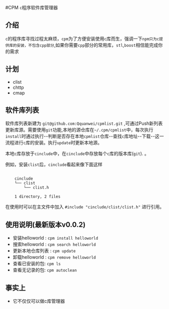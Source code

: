 #CPM
`c`程序软件库管理器

## 介绍
`c`的程序库寻找过程太麻烦，`cpm`为了方便安装使用`c`库而生，强调一下`npm只为c提供库的安装，不包含cpp部分`,如果你需要`cpp`部分的常用库，`stl`,`boost`相信能完成你的需求

## 计划

* clist
* chttp
* cmap

## 软件库列表
软件库列表新建为 `git@github.com:Qquanwei/cpmlist.git` ,可通过Push新列表更新库源。需要使用`git`功能,本地的源仓库在`~/.cpm/cpmlist`中，每次执行`install`时通过执行--判断是否存在本地`cpmlist`仓库--查找`c`库地址--下载--这一流程进行`c`库的安装。执行`update`时更新本地源。

本地`c`库存放于`cinclude`中，在`cinclude`中存放每个`c`库的版本库(`git`). 。

例如，安装`clist`后，`cinclude`看起来像下面这样
```shell

    cinclude
    └── clist
        └── clist.h

    1 directory, 2 files

```
在使用时可以在主文件中加入 `#include "cinclude/clist/clist.h"` 进行引用。


## 使用说明(最新版本v0.0.2)

* 安装helloworld : `cpm install helloworld`
* 搜索helloworld : `cpm search helloworld`
* 更新本地仓库列表 : `cpm update`
* 卸载helloworld : `cpm remove helloworld`
* 查看已安装的包: `cpm ls`
* 查看无记录的包: `cpm autoclean`

## 事实上

* 它不仅仅可以做c库管理器
